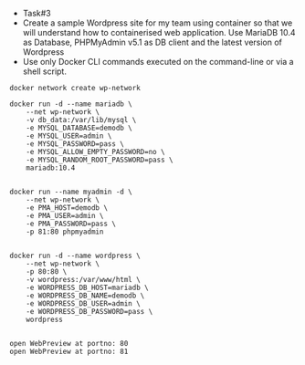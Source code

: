 - Task#3
- Create a sample Wordpress site for my team using container so that we will understand how to containerised web application. Use MariaDB 10.4 as Database, PHPMyAdmin v5.1 as DB client and the latest version of Wordpress
- Use only Docker CLI commands executed on the command-line or via a shell script.
```
docker network create wp-network

docker run -d --name mariadb \
    --net wp-network \
    -v db_data:/var/lib/mysql \
    -e MYSQL_DATABASE=demodb \
    -e MYSQL_USER=admin \
    -e MYSQL_PASSWORD=pass \
    -e MYSQL_ALLOW_EMPTY_PASSWORD=no \
    -e MYSQL_RANDOM_ROOT_PASSWORD=pass \
    mariadb:10.4


docker run --name myadmin -d \
    --net wp-network \
    -e PMA_HOST=demodb \
    -e PMA_USER=admin \
    -e PMA_PASSWORD=pass \
    -p 81:80 phpmyadmin

    
docker run -d --name wordpress \
    --net wp-network \
    -p 80:80 \
    -v wordpress:/var/www/html \
    -e WORDPRESS_DB_HOST=mariadb \
    -e WORDPRESS_DB_NAME=demodb \
    -e WORDPRESS_DB_USER=admin \
    -e WORDPRESS_DB_PASSWORD=pass \
    wordpress
  

open WebPreview at portno: 80
open WebPreview at portno: 81
```
